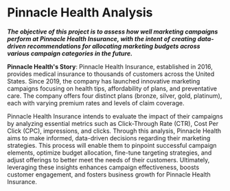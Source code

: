 # Pinnacle Health Analysis

**_The objective of this project is to assess how well marketing campaigns perform at Pinnacle Health Insurance, with the intent of creating data-driven recommendations for allocating marketing budgets across various campaign categories in the future._**

**Pinnacle Health's Story**: Pinnacle Health Insurance, established in 2016, provides medical insurance to thousands of customers across the United States. Since 2019, the company has launched innovative marketing campaigns focusing on health tips, affordability of plans, and preventative care. The company offers four distinct plans (bronze, silver, gold, platinum), each with varying premium rates and levels of claim coverage.

Pinnacle Health Insurance intends to evaluate the impact of their campaigns by analyzing essential metrics such as Click-Through Rate (CTR), Cost Per Click (CPC), impressions, and clicks. Through this analysis, Pinnacle Health aims to make informed, data-driven decisions regarding their marketing strategies. This process will enable them to pinpoint successful campaign elements, optimize budget allocation, fine-tune targeting strategies, and adjust offerings to better meet the needs of their customers. Ultimately, leveraging these insights enhances campaign effectiveness, boosts customer engagement, and fosters business growth for Pinnacle Health Insurance.


